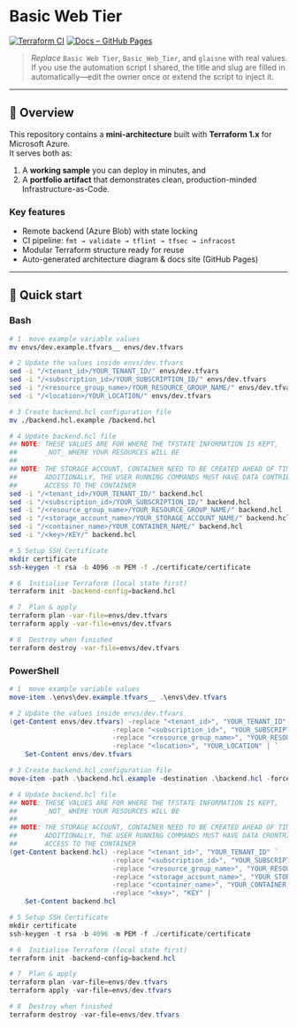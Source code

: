 # Basic Web Tier

[![Terraform CI](https://github.com/glaisne/Basic_Web_Tier/actions/workflows/ci.yml/badge.svg)](https://github.com/glaisne/Basic_Web_Tier/actions/workflows/ci.yml)
[![Docs – GitHub Pages](https://img.shields.io/badge/docs-gh--pages-blue)](https://glaisne.github.io/Basic_Web_Tier)

> *Replace* `Basic Web Tier`, `Basic_Web_Tier`, and `glaisne` with real values.  
> If you use the automation script I shared, the title and slug are filled in automatically—edit the owner once or extend the script to inject it.

---

## 🌟 Overview

This repository contains a **mini-architecture** built with **Terraform 1.x** for Microsoft Azure.  
It serves both as:

1. A **working sample** you can deploy in minutes, and  
2. A **portfolio artifact** that demonstrates clean, production-minded Infrastructure-as-Code.

### Key features

- Remote backend (Azure Blob) with state locking  
- CI pipeline: `fmt → validate → tflint → tfsec → infracost`  
- Modular Terraform structure ready for reuse  
- Auto-generated architecture diagram & docs site (GitHub Pages)

---

## 🚀 Quick start

### Bash

```bash
# 1  move example variable values
mv envs/dev.example.tfvars__ envs/dev.tfvars

# 2 Update the values inside envs/dev.tfvars
sed -i "/<tenant_id>/YOUR_TENANT_ID/" envs/dev.tfvars
sed -i "/<subscription_id>/YOUR_SUBSCRIPTION_ID/" envs/dev.tfvars
sed -i "/<resource_group_name>/YOUR_RESOURCE_GROUP_NAME/" envs/dev.tfvars
sed -i "/<location>/YOUR_LOCATION/" envs/dev.tfvars

# 3 Create backend.hcl configuration file
mv ./backend.hcl.example /backend.hcl

# 4 Update backend.hcl file
## NOTE: THESE VALUES ARE FOR WHERE THE TFSTATE INFORMATION IS KEPT,
##       _NOT_ WHERE YOUR RESOURCES WILL BE
##
## NOTE: THE STORAGE ACCOUNT, CONTAINER NEED TO BE CREATED AHEAD OF TIME.
##       ADDITIONALLY, THE USER RUNNING COMMANDS MUST HAVE DATA CONTRIBUTOR
##       ACCESS TO THE CONTAINER
sed -i "/<tenant_id>/YOUR_TENANT_ID/" backend.hcl                           # Tenant where the tfstate info will be
sed -i "/<subscription_id>/YOUR_SUBSCRIPTION_ID/" backend.hcl               # Subscription where the tfstate info will be
sed -i "/<resource_group_name>/YOUR_RESOURCE_GROUP_NAME/" backend.hcl       # Resource Group where the tfstate will be
sed -i "/<storage_account_name>/YOUR_STORAGE_ACCOUNT_NAME/" backend.hcl     # Storage Account where the tfstate will be
sed -i "/<container_name>/YOUR_CONTAINER_NAME/" backend.hcl                 # Storage Container where the tfstate will be
sed -i "/<key>/KEY/" backend.hcl                                            # Path in the container where the tfstate will be

# 5 Setup SSH Certificate
mkdir certificate
ssh-keygen -t rsa -b 4096 -m PEM -f ./certificate/certificate

# 6  Initialise Terraform (local state first)
terraform init -backend-config=backend.hcl

# 7  Plan & apply
terraform plan -var-file=envs/dev.tfvars
terraform apply -var-file=envs/dev.tfvars

# 8  Destroy when finished
terraform destroy -var-file=envs/dev.tfvars
```

### PowerShell

```powershell
# 1  move example variable values
move-item .\envs\dev.example.tfvars__ .\envs\dev.tfvars

# 2 Update the values inside envs/dev.tfvars
(get-Content envs/dev.tfvars) -replace "<tenant_id>", "YOUR_TENANT_ID" `
                          -replace "<subscription_id>", "YOUR_SUBSCRIPTION_ID" `
                          -replace "<resource_group_name>", "YOUR_RESOURCE_GROUP_NAME" `
                          -replace "<location>", "YOUR_LOCATION" | `
    Set-Content envs/dev.tfvars

# 3 Create backend.hcl configuration file
move-item -path .\backend.hcl.example -destination .\backend.hcl -force

# 4 Update backend.hcl file
## NOTE: THESE VALUES ARE FOR WHERE THE TFSTATE INFORMATION IS KEPT,
##       _NOT_ WHERE YOUR RESOURCES WILL BE
##
## NOTE: THE STORAGE ACCOUNT, CONTAINER NEED TO BE CREATED AHEAD OF TIME.
##       ADDITIONALLY, THE USER RUNNING COMMANDS MUST HAVE DATA CRONTRIBUTOR
##       ACCESS TO THE CONTAINER
(get-Content backend.hcl) -replace "<tenant_id>", "YOUR_TENANT_ID" `                            # Tenant where the tfstate info will be
                          -replace "<subscription_id>", "YOUR_SUBSCRIPTION_ID" `                # Subscription where the tfstate info will be
                          -replace "<resource_group_name>", "YOUR_RESOURCE_GROUP_NAME" `        # Resource Group where the tfstate will be
                          -replace "<storage_account_name>", "YOUR_STORAGE_ACCOUNT_NAME" `      # Storage Account where the tfstate will be
                          -replace "<container_name>", "YOUR_CONTAINER_NAME" `                  # Storage Container where the tfstate will be
                          -replace "<key>", "KEY" |                                             # Path in the container where the tfstate will be
    Set-Content backend.hcl

# 5 Setup SSH Certificate
mkdir certificate
ssh-keygen -t rsa -b 4096 -m PEM -f ./certificate/certificate

# 6  Initialise Terraform (local state first)
terraform init -backend-config=backend.hcl

# 7  Plan & apply
terraform plan -var-file=envs/dev.tfvars
terraform apply -var-file=envs/dev.tfvars

# 8  Destroy when finished
terraform destroy -var-file=envs/dev.tfvars
```
